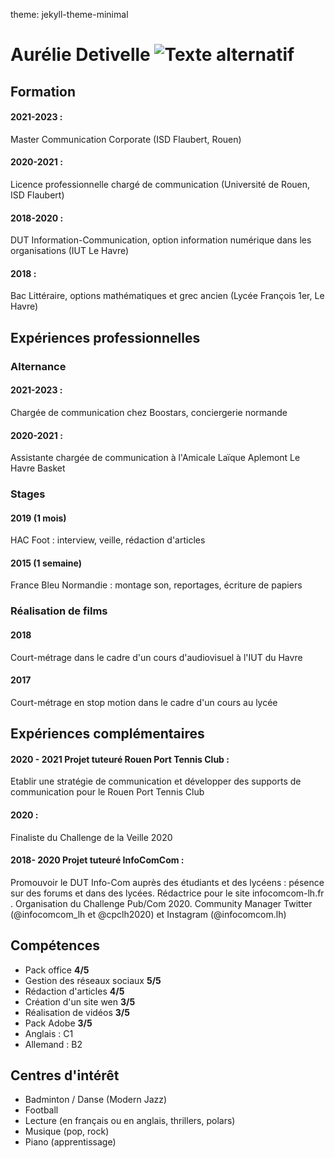 theme: jekyll-theme-minimal
# **Aurélie Detivelle** ![Texte alternatif](/HTML/Images/DSCF8397.jpg)

## **Formation**

#### **2021-2023 :** 
Master Communication Corporate (ISD Flaubert, Rouen)
#### **2020-2021 :**
Licence professionnelle chargé de communication (Université de Rouen, ISD Flaubert)
#### **2018-2020 :**
DUT Information-Communication, option information numérique dans les organisations (IUT Le Havre)
#### **2018 :**
Bac Littéraire, options mathématiques et grec ancien (Lycée François 1er, Le Havre)

## **Expériences professionnelles**

### **Alternance**
#### **2021-2023 :**
Chargée de communication chez Boostars, conciergerie normande
#### **2020-2021 :**
Assistante chargée de communication à l'Amicale Laïque Aplemont Le Havre Basket

### **Stages**
#### **2019 (1 mois)** 
HAC Foot : interview, veille, rédaction d'articles
#### **2015 (1 semaine)** 
France Bleu Normandie : montage son, reportages, écriture de papiers

### **Réalisation de films**
#### **2018**
Court-métrage dans le cadre d'un cours d'audiovisuel à l'IUT du Havre
#### **2017**
Court-métrage en stop motion dans le cadre d'un cours au lycée 

## **Expériences complémentaires**

#### **2020 - 2021 Projet tuteuré Rouen Port Tennis Club :**
Etablir une stratégie de communication et développer des supports de communication pour le Rouen Port Tennis Club
#### **2020 :** 
Finaliste du Challenge de la Veille 2020
#### **2018- 2020 Projet tuteuré InfoComCom :** 
Promouvoir le DUT Info-Com auprès des étudiants et des lycéens : pésence sur des forums et dans des lycées. Rédactrice pour le site infocomcom-lh.fr . Organisation du Challenge Pub/Com 2020. Community Manager Twitter (@infocomcom_lh et @cpclh2020) et Instagram (@infocomcom.lh)

## **Compétences** 

- Pack office **4/5**
- Gestion des réseaux sociaux **5/5**
- Rédaction d'articles **4/5**
- Création d'un site wen **3/5**
- Réalisation de vidéos **3/5**
- Pack Adobe **3/5**
- Anglais : C1
- Allemand : B2

## **Centres d'intérêt**

- Badminton / Danse (Modern Jazz)
- Football 
- Lecture (en français ou en anglais, thrillers, polars)
- Musique (pop, rock)
- Piano (apprentissage)
